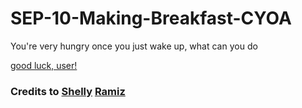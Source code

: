 # SEP-10-Making-Breakfast-CYOA

You're very hungry once you just wake up, what can you do

[good luck, user!](Wake-up/beginning.md)

### Credits to [Shelly](https://shellyw8542.github.io/) [Ramiz](https://ramizg1311.github.io/)